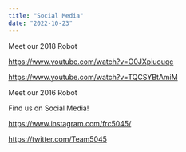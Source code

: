 ```yaml
---
title: "Social Media"
date: "2022-10-23"
---
```


Meet our 2018 Robot

https://www.youtube.com/watch?v=O0JXpiuouqc

https://www.youtube.com/watch?v=TQCSYBtAmiM

Meet our 2016 Robot

Find us on Social Media!

https://www.instagram.com/frc5045/

https://twitter.com/Team5045
